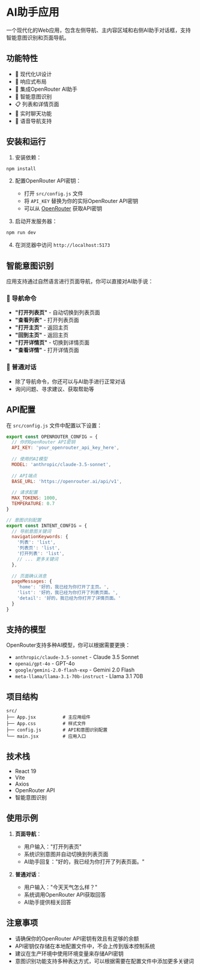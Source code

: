 # AI助手应用

一个现代化的Web应用，包含左侧导航、主内容区域和右侧AI助手对话框，支持智能意图识别和页面导航。

## 功能特性

- 🎨 现代化UI设计
- 📱 响应式布局
- 🤖 集成OpenRouter AI助手
- 🧠 智能意图识别
- 📋 列表和详情页面
- 💬 实时聊天功能
- 🎯 语音导航支持

## 安装和运行

1. 安装依赖：
```bash
npm install
```

2. 配置OpenRouter API密钥：
   - 打开 `src/config.js` 文件
   - 将 `API_KEY` 替换为你的实际OpenRouter API密钥
   - 可以从 [OpenRouter](https://openrouter.ai/) 获取API密钥

3. 启动开发服务器：
```bash
npm run dev
```

4. 在浏览器中访问 `http://localhost:5173`

## 智能意图识别

应用支持通过自然语言进行页面导航，你可以直接对AI助手说：

### 🎯 导航命令
- **"打开列表页"** - 自动切换到列表页面
- **"查看列表"** - 打开列表页面
- **"打开主页"** - 返回主页
- **"回到主页"** - 返回主页
- **"打开详情页"** - 切换到详情页面
- **"查看详情"** - 打开详情页面

### 💬 普通对话
- 除了导航命令，你还可以与AI助手进行正常对话
- 询问问题、寻求建议、获取帮助等

## API配置

在 `src/config.js` 文件中配置以下设置：

```javascript
export const OPENROUTER_CONFIG = {
  // 你的OpenRouter API密钥
  API_KEY: 'your_openrouter_api_key_here',
  
  // 使用的AI模型
  MODEL: 'anthropic/claude-3.5-sonnet',
  
  // API端点
  BASE_URL: 'https://openrouter.ai/api/v1',
  
  // 请求配置
  MAX_TOKENS: 1000,
  TEMPERATURE: 0.7
}

// 意图识别配置
export const INTENT_CONFIG = {
  // 导航意图关键词
  navigationKeywords: {
    '列表': 'list',
    '列表页': 'list',
    '打开列表': 'list',
    // ... 更多关键词
  },
  
  // 页面确认消息
  pageMessages: {
    'home': '好的，我已经为你打开了主页。',
    'list': '好的，我已经为你打开了列表页面。',
    'detail': '好的，我已经为你打开了详情页面。'
  }
}
```

## 支持的模型

OpenRouter支持多种AI模型，你可以根据需要更换：

- `anthropic/claude-3.5-sonnet` - Claude 3.5 Sonnet
- `openai/gpt-4o` - GPT-4o
- `google/gemini-2.0-flash-exp` - Gemini 2.0 Flash
- `meta-llama/llama-3.1-70b-instruct` - Llama 3.1 70B

## 项目结构

```
src/
├── App.jsx          # 主应用组件
├── App.css          # 样式文件
├── config.js        # API和意图识别配置
└── main.jsx         # 应用入口
```

## 技术栈

- React 19
- Vite
- Axios
- OpenRouter API
- 智能意图识别

## 使用示例

1. **页面导航**：
   - 用户输入："打开列表页"
   - 系统识别意图并自动切换到列表页面
   - AI助手回复："好的，我已经为你打开了列表页面。"

2. **普通对话**：
   - 用户输入："今天天气怎么样？"
   - 系统调用OpenRouter API获取回答
   - AI助手提供相关回答

## 注意事项

- 请确保你的OpenRouter API密钥有效且有足够的余额
- API密钥仅存储在本地配置文件中，不会上传到版本控制系统
- 建议在生产环境中使用环境变量来存储API密钥
- 意图识别功能支持多种表达方式，可以根据需要在配置文件中添加更多关键词
